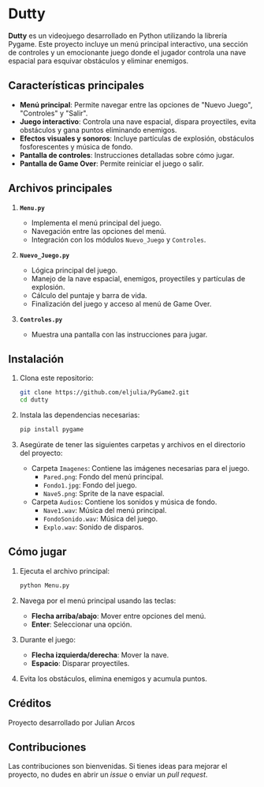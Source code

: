 # Dutty

**Dutty** es un videojuego desarrollado en Python utilizando la librería Pygame. Este proyecto incluye un menú principal interactivo, una sección de controles y un emocionante juego donde el jugador controla una nave espacial para esquivar obstáculos y eliminar enemigos.

## Características principales

- **Menú principal**: Permite navegar entre las opciones de "Nuevo Juego", "Controles" y "Salir".
- **Juego interactivo**: Controla una nave espacial, dispara proyectiles, evita obstáculos y gana puntos eliminando enemigos.
- **Efectos visuales y sonoros**: Incluye partículas de explosión, obstáculos fosforescentes y música de fondo.
- **Pantalla de controles**: Instrucciones detalladas sobre cómo jugar.
- **Pantalla de Game Over**: Permite reiniciar el juego o salir.

## Archivos principales

1. **`Menu.py`**
   - Implementa el menú principal del juego.
   - Navegación entre las opciones del menú.
   - Integración con los módulos `Nuevo_Juego` y `Controles`.

2. **`Nuevo_Juego.py`**
   - Lógica principal del juego.
   - Manejo de la nave espacial, enemigos, proyectiles y partículas de explosión.
   - Cálculo del puntaje y barra de vida.
   - Finalización del juego y acceso al menú de Game Over.

3. **`Controles.py`**
   - Muestra una pantalla con las instrucciones para jugar.

## Instalación

1. Clona este repositorio:
   ```bash
   git clone https://github.com/eljulia/PyGame2.git
   cd dutty
   ```

2. Instala las dependencias necesarias:
   ```bash
   pip install pygame
   ```

3. Asegúrate de tener las siguientes carpetas y archivos en el directorio del proyecto:
   - Carpeta `Imagenes`: Contiene las imágenes necesarias para el juego.
     - `Pared.png`: Fondo del menú principal.
     - `Fondo1.jpg`: Fondo del juego.
     - `Nave5.png`: Sprite de la nave espacial.
   - Carpeta `Audios`: Contiene los sonidos y música de fondo.
     - `Nave1.wav`: Música del menú principal.
     - `FondoSonido.wav`: Música del juego.
     - `Explo.wav`: Sonido de disparos.

## Cómo jugar

1. Ejecuta el archivo principal:
   ```bash
   python Menu.py
   ```

2. Navega por el menú principal usando las teclas:
   - **Flecha arriba/abajo**: Mover entre opciones del menú.
   - **Enter**: Seleccionar una opción.

3. Durante el juego:
   - **Flecha izquierda/derecha**: Mover la nave.
   - **Espacio**: Disparar proyectiles.

4. Evita los obstáculos, elimina enemigos y acumula puntos.

## Créditos

Proyecto desarrollado por Julian Arcos

## Contribuciones

Las contribuciones son bienvenidas. Si tienes ideas para mejorar el proyecto, no dudes en abrir un *issue* o enviar un *pull request*.


